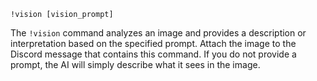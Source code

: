 ```plaintext
!vision [vision_prompt]
```
The `!vision` command analyzes an image and provides a description or interpretation based on the specified prompt. Attach the image to the Discord message that contains this command. If you do not provide a prompt, the AI will simply describe what it sees in the image.